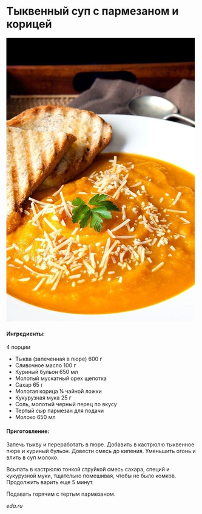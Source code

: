 ﻿---
image: ../pics/tikva_parmezan.jpg
---
# Тыквенный суп с пармезаном и корицей

![Тыквенный суп с пармезаном и корицей](../pics/tikva_parmezan.jpg)

#### Ингредиенты:
4 порции

* Тыква (запеченная в пюре) 600 г
* Сливочное масло 100 г
* Куриный бульон 650 мл
* Молотый мускатный орех щепотка
* Сахар 65 г
* Молотая корица ¼ чайной ложки
* Кукурузная мука 25 г
* Соль, молотый черный перец по вкусу
* Тертый сыр пармезан для подачи
* Молоко 650 мл

#### Приготовление:

Запечь тыкву и переработать в пюре. Добавить в кастрюлю тыквенное пюре и куриный бульон. Довести смесь до кипения. Уменьшить огонь и влить в суп молоко.

Всыпать в кастрюлю тонкой струйкой смесь сахара, специй и кукурузной муки, тщательно помешивая, чтобы не было комков. Продолжить варить еще 5 минут.

Подавать горячим с тертым пармезаном.

*eda.ru*

